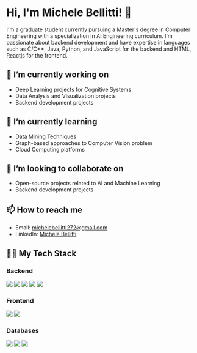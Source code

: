 # Hi, I'm Michele Bellitti! 👋

I'm a graduate student currently pursuing a Master's degree in Computer Engineering with a specialization in AI Engineering curriculum. I'm passionate about backend development and have expertise in languages such as C/C++, Java, Python, and JavaScript for the backend and HTML, Reactjs for the frontend.

## 🔭 I’m currently working on
- Deep Learning projects for Cognitive Systems
- Data Analysis and Visualization projects
- Backend development projects

## 🌱 I’m currently learning
- Data Mining Techniques
- Graph-based approaches to Computer Vision problem
- Cloud Computing platforms

## 👯 I’m looking to collaborate on
- Open-source projects related to AI and Machine Learning
- Backend development projects

## 📫 How to reach me
- Email: [michelebellitti272@gmail.com](mailto:michelebellitti272@gmail.com)
- LinkedIn: [Michele Bellitti](https://www.linkedin.com/in/michele-bellitti/)

## 🧑‍💻 My Tech Stack
### Backend
<img src="https://img.icons8.com/color/48/000000/c-programming.png"/>  <img src="https://img.icons8.com/color/48/000000/c-plus-plus-logo.png"/>
<img src="https://img.icons8.com/color/48/000000/java-coffee-cup-logo.png"/>  <img src="https://img.icons8.com/color/48/000000/python.png"/>
<img src="https://img.icons8.com/color/48/000000/javascript.png"/>

### Frontend
<img src="https://img.icons8.com/color/48/000000/html-5.png"/>  <img src="https://img.icons8.com/color/48/000000/react-native.png"/>

### Databases
<img src="https://img.icons8.com/color/48/000000/mysql-logo.png"/>  <img src="https://img.icons8.com/color/48/000000/mongodb.png"/>  <img src="https://img.icons8.com/color/48/000000/posgresql.png"/>
